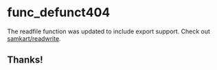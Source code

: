 # func_defunct404

The readfile function was updated to include export support. Check out [samkart/readwrite](https://github.com/samkart/readwrite).

## Thanks!
